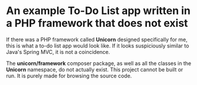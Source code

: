 # An example To-Do List app written in a PHP framework that does not exist

If there was a PHP framework called **Unicorn** designed specifically for me, this is what a to-do list app would look like. If it looks suspiciously similar to Java's Spring MVC, it is not a coincidence.

The **unicorn/framework** composer package, as well as all the classes in the **Unicorn** namespace, do not actually exist. This project cannot be built or run. It is purely made for browsing the source code.